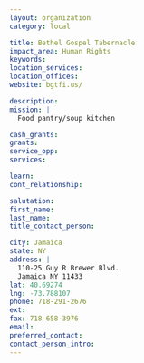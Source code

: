 ```yaml
---
layout: organization
category: local

title: Bethel Gospel Tabernacle
impact_area: Human Rights
keywords: 
location_services: 
location_offices: 
website: bgtfi.us/‎

description: 
mission: |
  Food pantry/soup kitchen

cash_grants: 
grants: 
service_opp: 
services: 

learn: 
cont_relationship: 

salutation: 
first_name: 
last_name: 
title_contact_person: 

city: Jamaica
state: NY
address: |
  110-25 Guy R Brewer Blvd.  
  Jamaica NY 11433
lat: 40.69274
lng: -73.788107
phone: 718-291-2676
ext: 
fax: 718-658-3976
email: 
preferred_contact: 
contact_person_intro: 
---
```

